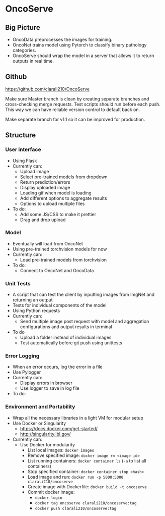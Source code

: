# OncoServe

## Big Picture
- OncoData preprocesses the images for training.
- OncoNet trains model using Pytorch to classify binary pathology
categories.
- OncoServe should wrap the model in a server that allows it to return outputs in real time.

## Github
https://github.com/clarali210/OncoServe

Make sure Master branch is clean by creating separate branches and cross-checking merge requests. Test scripts should run before each push. This way we can have reliable version control to default back on.

Make separate branch for v1.1 so it can be improved for production.

## Structure

### User interface
- Using Flask
- Currently can:
  - Upload image
  - Select pre-trained models from dropdown
  - Return prediction/errors
  - Display uploaded image
  - Loading gif when model is loading
  - Add different options to aggregate results
  - Options to upload multiple files
- To do:
	- Add some JS/CSS to make it prettier
  - Drag and drop upload

### Model
- Eventually will load from OncoNet
- Using pre-trained torchvision models for now
- Currently can:
  - Load pre-trained models from torchvision
- To do:
  - Connect to OncoNet and OncoData

### Unit Tests
- A script that can test the client by inputting images from ImgNet and returning an output
- Tests for individual components of the model
- Using Python requests
- Currently can:
  - Send multiple image post request with model and aggregation configurations and output results in terminal
- To do
  - Upload a folder instead of individual images
  - Test automatically before git push using unittests

### Error Logging
- When an error occurs, log the error in a file
- Use Pylogger
- Currently can:
  - Display errors in browser
  - Use logger to save in log file
- To do:

### Environment and Portability
- Wrap all the necessary libraries in a light VM for modular setup
- Use Docker or Singularity
	- https://docs.docker.com/get-started/
  - http://singularity.lbl.gov/
- Currently can:
  - Use Docker for modularity
    - List local images: ```docker images```
    - Remove specified image: ```docker image rm <image id>```
    - List running containers: ```docker container ls``` (```-a``` to list all containers)
    - Stop specified container: ```docker container stop <hash>```
    - Load image and run: ```docker run -p 5000:5000 clarali210/oncoserve```
    - Create image with Dockerfile: ```docker build -t oncoserve .```
    - Commit docker image:
      - ```docker login```
      - ```docker tag oncoserve clarali210/oncoserve:tag```
      - ```docker push clarali210/oncoserve:tag```


 
 
